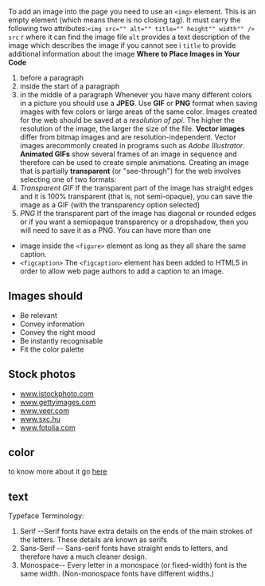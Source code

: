 To add an image into the page you need to use an `<img>` element. This is an empty element (which means there is no closing tag). It must carry the following two attributes:`<img src="" alt="" title="" height"" width"" />`
`src` r where it can find the image file
`alt` provides a text description of the image which describes the image if you cannot see i
`title` to provide additional information about the image
**Where to Place Images in Your Code**
1.  before a paragraph
2.  inside the start of a paragraph
3.  in the middle of a paragraph
Whenever you have many different colors in a picture you should use a **JPEG**.
Use **GIF** or **PNG** format when saving images with few colors or large areas of the same color.
Images created for the web should be saved at a *resolution of  ppi*. The higher the resolution of the image, the larger the size of the file.
**Vector images** differ from bitmap images and are resolution-independent. Vector images arecommonly created in programs such as *Adobe Illustrator*.
**Animated GIFs** show several frames of an image in sequence and therefore can be used to create simple animations.
Creating an image that is partially **transparent** (or "see-through") for the web involves selecting one of two formats:
1. *Transparent GIF* If the transparent part of the image has straight edges and it is 100% transparent (that is, not semi-opaque), you can save the image as a GIF (with the transparency option selected)
2. *PNG* If the transparent part of the image has diagonal or rounded edges or if you want a semiopaque transparency or a dropshadow, then you will need to save it as a PNG.
You can have more than one
- image inside the `<figure>` element as long as they all share the same caption.
- `<figcaption>` The `<figcaption>` element has been added to HTML5 in order to allow web page authors to add a caption to an image.

## Images should
* Be relevant
* Convey information
* Convey the right mood
* Be instantly recognisable
* Fit the color palette

## Stock photos
* www.istockphoto.com
* www.gettyimages.com
* www.veer.com
* www.sxc.hu
* www.fotolia.com

## color
to know more about it go [here](https://eid-sukariah.github.io/readingnote/css)

## text 
Typeface Terminology:
1. Serif --Serif fonts have extra details on the ends of the main strokes of the letters. These details are known as serifs
2. Sans-Serif -- Sans-serif fonts have straight ends to letters, and therefore have a much cleaner design.
3. Monospace-- Every letter in a monospace (or fixed-width) font is the same width. (Non-monospace fonts have different widths.)
